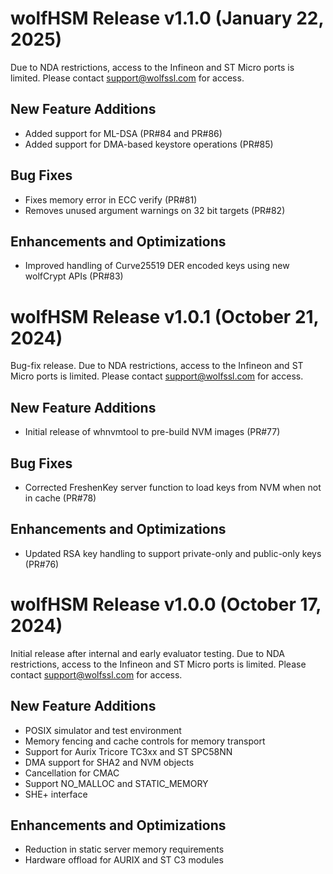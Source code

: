 # wolfHSM Release v1.1.0 (January 22, 2025)
Due to NDA restrictions, access to the Infineon and ST Micro ports is limited. Please contact support@wolfssl.com for access.

## New Feature Additions
* Added support for ML-DSA (PR#84 and PR#86)
* Added support for DMA-based keystore operations (PR#85)

## Bug Fixes
* Fixes memory error in ECC verify (PR#81)
* Removes unused argument warnings on 32 bit targets (PR#82)

## Enhancements and Optimizations
* Improved handling of Curve25519 DER encoded keys using new wolfCrypt APIs (PR#83)


# wolfHSM Release v1.0.1 (October 21, 2024)
Bug-fix release. Due to NDA restrictions, access to the Infineon and ST Micro ports is limited. Please contact support@wolfssl.com for access.

## New Feature Additions
* Initial release of whnvmtool to pre-build NVM images (PR#77)

## Bug Fixes
* Corrected FreshenKey server function to load keys from NVM when not in cache (PR#78)

## Enhancements and Optimizations
* Updated RSA key handling to support private-only and public-only keys (PR#76)


# wolfHSM Release v1.0.0 (October 17, 2024)
Initial release after internal and early evaluator testing. Due to NDA restrictions, access to the Infineon and ST Micro ports is limited. Please contact support@wolfssl.com for access.

## New Feature Additions
* POSIX simulator and test environment
* Memory fencing and cache controls for memory transport
* Support for Aurix Tricore TC3xx and ST SPC58NN
* DMA support for SHA2 and NVM objects
* Cancellation for CMAC
* Support NO_MALLOC and STATIC_MEMORY
* SHE+ interface

## Enhancements and Optimizations
* Reduction in static server memory requirements
* Hardware offload for AURIX and ST C3 modules

